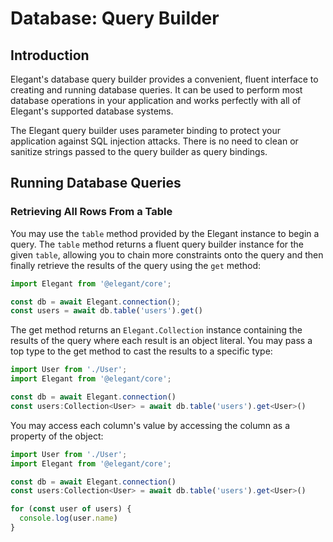 # Database: Query Builder

## Introduction
Elegant's database query builder provides a convenient, fluent interface to creating and running database queries. 
It can be used to perform most database operations in your application and works perfectly with all of Elegant's supported database systems.

The Elegant query builder uses parameter binding to protect your application against SQL injection attacks. 
There is no need to clean or sanitize strings passed to the query builder as query bindings.

## Running Database Queries

### Retrieving All Rows From a Table

You may use the `table` method provided by the Elegant instance to begin a query. The `table` method returns a 
fluent query builder instance for the given `table`, allowing you to chain more constraints onto the query and then 
finally retrieve the results of the query using the `get` method:

```typescript
import Elegant from '@elegant/core';

const db = await Elegant.connection();
const users = await db.table('users').get()
```
The get method returns an `Elegant.Collection` instance containing the results of the query where each result 
is an object literal. You may pass a top type to the get method to cast the results to a specific type:

```typescript
import User from './User';
import Elegant from '@elegant/core';

const db = await Elegant.connection()
const users:Collection<User> = await db.table('users').get<User>()
```

You may access each column's value by accessing the column as a property of the object:
```typescript
import User from './User';
import Elegant from '@elegant/core';

const db = await Elegant.connection()
const users:Collection<User> = await db.table('users').get<User>()

for (const user of users) {
  console.log(user.name)
}

```
